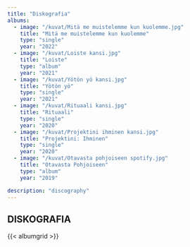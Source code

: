 ```yaml
---
title: "Diskografia"
albums:
  - image: "/kuvat/Mitä me muistelemme kun kuolemme.jpg"
    title: "Mitä me muistelemme kun kuolemme"
    type: "single"
    year: "2022"
  - image: "/kuvat/Loiste kansi.jpg"
    title: "Loiste"
    type: "album"
    year: "2021"
  - image: "/kuvat/Yötön yö kansi.jpg"
    title: "Yötön yö"
    type: "single"
    year: "2021"
  - image: "/kuvat/Rituaali kansi.jpg"
    title: "Rituaali"
    type: "single"
    year: "2020"
  - image: "/kuvat/Projektini ihminen kansi.jpg"
    title: "Projektini: Ihminen"
    type: "single"
    year: "2020"
  - image: "/kuvat/Otavasta pohjoiseen spotify.jpg"
    title: "Otavasta Pohjoiseen"
    type: "album"
    year: "2019"

description: "discography"
---
```


## DISKOGRAFIA

{{< albumgrid >}}
